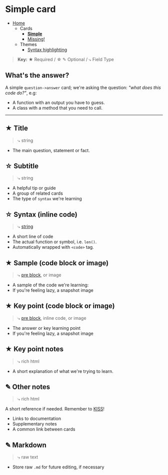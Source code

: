 # Simple card

- [Home](../../../README.md)
    - Cards
      + **[Simple](../simple/index.md)**
      + [Missing!](../missing/index.md)
    - Themes
      + [Syntax highlighting](../highlight/index.md)


> **Key:** ★ Required / ☆ ✎ Optional / ⤷ Field Type

## What's the answer?

A simple `question->answer` card; we're asking the question: _"what does this code do?"_, e.g:

- A function with an output you have to guess.
- A class with a method that you need to call.




----

## ★ Title

> ⤷ string

- The main question, statement or fact.


## ☆ Subtitle

> ⤷ string

- A helpful tip or guide
- A group of related cards
- The type of `syntax` we're learning


## ☆ Syntax (inline code)

> ⤷ [string](../highlight/index.md#basic-syntax-highlighting)

- A short line of code
- The actual function or symbol, i.e. `len()`.
- Automatically wrapped with `<code>` tag.


## ★ Sample (code block or image)

> ⤷ [pre block](../highlight/index.md#full-syntax-highlighting), or image

- A sample of the code we're learning:
- If you're feeling lazy, a snapshot image


## ★ Key point (code block or image)

> ⤷ [pre block](../highlight/index.md#full-syntax-highlighting), inline code, or image

- The answer or key learning point
- If you're feeling lazy, a snapshot image


## ★ Key point notes

> ⤷ rich html

- A short explanation of what we're trying to learn.


## ✎ Other notes

> ⤷ rich html

A short reference if needed. Remember to [KISS](../../../#keep-it-simple-stupid)!

- Links to documentation
- Supplementary notes
- A common link between cards


## ✎ Markdown

> ⤷ raw text

- Store raw `.md` for future editing, if necessary
